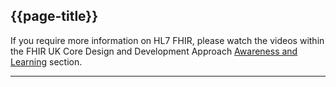 ## {{page-title}}

If you require more information on HL7 FHIR, please watch the videos within the FHIR UK Core Design and Development Approach <a href="https://simplifier.net/guide/HL7FHIRUKCoreDesignandDevelopmentApproach/Home/Engagement/AwarenessandLearning.guide.md?version=current">Awareness and Learning</a> section.

---
